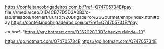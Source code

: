 

https://confeitandobrigadeiros.com.br/?ref=Q74705734E#pay
file:///media/ceo/01D4CB77D5D3A0B0/c-lab/afiliados/hotmart/Curso%20Brigadeiro%20Gourmet/ehnp/index.html#pay
https://confeitandobrigadeiros.com.br/?ref=Q74705734E#pay

<a href="https://pay.hotmart.com/O36202833B?checkoutMode=10"


https://go.hotmart.com/Q74705734E
https://go.hotmart.com/Q74705734E
